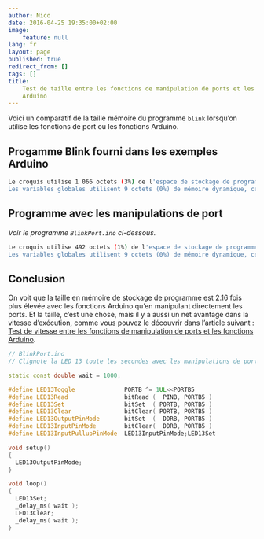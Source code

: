 ```yaml
---
author: Nico
date: 2016-04-25 19:35:00+02:00
image:
    feature: null
lang: fr
layout: page
published: true
redirect_from: []
tags: []
title:
    Test de taille entre les fonctions de manipulation de ports et les fonctions
    Arduino
---
```


Voici un comparatif de la taille mémoire du programme `blink` lorsqu’on utilise les fonctions de port ou les fonctions Arduino.

## Progamme Blink fourni dans les exemples Arduino

```bash
Le croquis utilise 1 066 octets (3%) de l'espace de stockage de programmes. Le maximum est de 32 256 octets.
Les variables globales utilisent 9 octets (0%) de mémoire dynamique, ce qui laisse 2 039 octets pour les variables locales. Le maximum est de 2 048 octets.
```

## Programme avec les manipulations de port

_Voir le programme `BlinkPort.ino` ci-dessous._

```bash
Le croquis utilise 492 octets (1%) de l'espace de stockage de programmes. Le maximum est de 32 256 octets.
Les variables globales utilisent 9 octets (0%) de mémoire dynamique, ce qui laisse 2 039 octets pour les variables locales. Le maximum est de 2 048 octets.
```

## Conclusion

On voit que la taille en mémoire de stockage de programme est 2.16 fois plus élevée avec les fonctions Arduino qu’en manipulant directement les ports. Et la taille, c’est une chose, mais il y a aussi un net avantage dans la vitesse d’exécution, comme vous pouvez le découvrir dans l’article suivant : [Test de vitesse entre les fonctions de manipulation de ports et les fonctions Arduino](/test_vitesse_port_vs_arduino/).

```c++
// BlinkPort.ino
// Clignote la LED 13 toute les secondes avec les manipulations de port

static const double wait = 1000;

#define LED13Toggle              PORTB ^= 1UL<<PORTB5
#define LED13Read                bitRead (  PINB, PORTB5 )
#define LED13Set                 bitSet  ( PORTB, PORTB5 )
#define LED13Clear               bitClear( PORTB, PORTB5 )
#define LED13OutputPinMode       bitSet  (  DDRB, PORTB5 )
#define LED13InputPinMode        bitClear(  DDRB, PORTB5 )
#define LED13InputPullupPinMode  LED13InputPinMode;LED13Set

void setup()
{
  LED13OutputPinMode;
}

void loop()
{
  LED13Set;
  _delay_ms( wait );
  LED13Clear;
  _delay_ms( wait );
}
```

